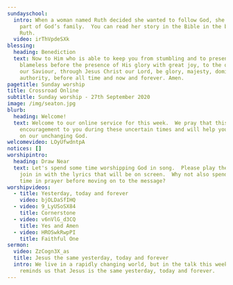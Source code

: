 ```yaml
---
sundayschool:
  intro: When a woman named Ruth decided she wanted to follow God, she got to be
    part of God’s family.  You can read her story in the Bible in the book of
    Ruth.
  video: irThVpdeSXk
blessing:
  heading: Benediction
  text: Now to Him who is able to keep you from stumbling and to present you
    blameless before the presence of His glory with great joy, to the only God,
    our Saviour, through Jesus Christ our Lord, be glory, majesty, dominion, and
    authority, before all time and now and forever. Amen.
pagetitle: Sunday worship
title: Crossroad Online
subtitle: Sunday worship - 27th September 2020
image: /img/seaton.jpg
blurb:
  heading: Welcome!
  text: Welcome to our online service for this week.  We pray that this will be an
    encouragement to you during these uncertain times and will help you to focus
    on our unchanging God.
welcomevideo: LOyUfwdntpA
notices: []
worshipintro:
  heading: Draw Near
  text: Let's spend some time worshipping God in song.  Please play the videos and
    join in with the lyrics that will be on screen.  Why not also spend some
    time in prayer before moving on to the message?
worshipvideos:
  - title: Yesterday, today and forever
    video: bjOLDaSfIHQ
  - video: 9_LyUSoSX84
    title: Cornerstone
  - video: v6nVlG_d3CQ
    title: Yes and Amen
  - video: HROSwkRwpPI
    title: Faithful One
sermon:
  video: ZzCogn3X_as
  title: Jesus the same yesterday, today and forever
  intro: We live in a rapidly changing world, but in the talk this week Robert
    reminds us that Jesus is the same yesterday, today and forever.
---
```

